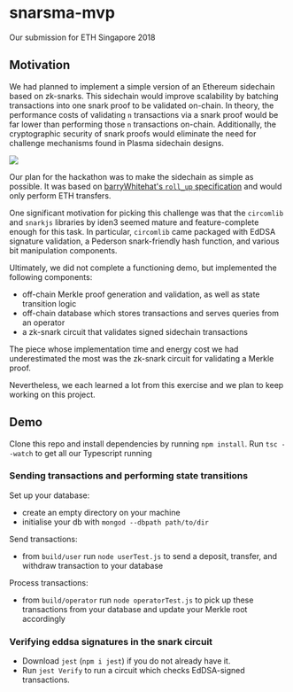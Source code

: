 # snarsma-mvp

Our submission for ETH Singapore 2018

## Motivation
We had planned to implement a simple version of an Ethereum sidechain based on zk-snarks. This sidechain would improve scalability by batching transactions into one snark proof to be validated on-chain. In theory, the performance costs of validating `n` transactions via a snark proof would be far lower than performing those `n` transactions on-chain. Additionally, the cryptographic security of snark proofs would eliminate the need for challenge mechanisms found in Plasma sidechain designs. 

![](https://i.imgur.com/YUEpWSe.png)

Our plan for the hackathon was to make the sidechain as simple as possible. It was based on [barryWhitehat's `roll_up` specification](https://hackmd.io/Sz3t1a4bRauXjhj1ZYzlBw#) and would only perform ETH transfers.

One significant motivation for picking this challenge was that the `circomlib` and `snarkjs` libraries by iden3 seemed mature and feature-complete enough for this task. In particular, `circomlib` came packaged with EdDSA signature validation, a Pederson snark-friendly hash function, and various bit manipulation components.

Ultimately, we did not complete a functioning demo, but implemented the following components:

- off-chain Merkle proof generation and validation, as well as state transition logic
- off-chain database which stores transactions and serves queries from an operator
- a zk-snark circuit that validates signed sidechain transactions

The piece whose implementation time and energy cost we had underestimated the most was the zk-snark circuit for validating a Merkle proof.

Nevertheless, we each learned a lot from this exercise and we plan to keep working on this project.

## Demo
Clone this repo and install dependencies by running `npm install`.
Run `tsc --watch` to get all our Typescript running

### Sending transactions and performing state transitions
Set up your database:
- create an empty directory on your machine
- initialise your db with `mongod --dbpath path/to/dir` 

Send transactions:
- from `build/user` run `node userTest.js` to send a deposit, transfer, and withdraw transaction to your database

Process transactions:
- from `build/operator` run `node operatorTest.js` to pick up these transactions from your database and update your Merkle root accordingly

### Verifying eddsa signatures in the snark circuit
- Download `jest` (`npm i jest`) if you do not already have it.
- Run `jest Verify` to run a circuit which checks EdDSA-signed transactions.

